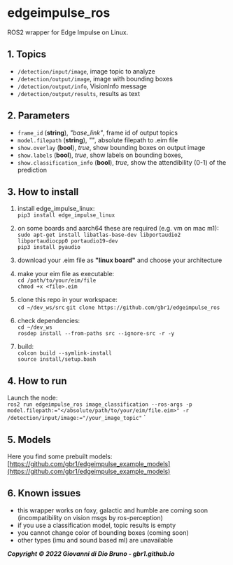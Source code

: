 # edgeimpulse_ros

ROS2 wrapper for Edge Impulse on Linux.


## 1. Topics

- `/detection/input/image`, image topic to analyze
- `/detection/output/image`, image with bounding boxes
- `/detection/output/info`, VisionInfo message
- `/detection/output/results`, results as text

## 2. Parameters

- `frame_id` (**string**), _"base_link"_, frame id of output topics
- `model.filepath` (**string**), _""_, absolute filepath to .eim file
- `show.overlay` (**bool**), _true_, show bounding boxes on output image
- `show.labels` (**bool**), _true_, show labels on bounding boxes,
- `show.classification_info` (**bool**), _true_, show the attendibility (0-1) of the prediction


## 3. How to install

1. install edge_impulse_linux: <br>
    `pip3 install edge_impulse_linux`

2. on some boards and aarch64 these are required (e.g. vm on mac m1): <br>
    `sudo apt-get install libatlas-base-dev libportaudio2 libportaudiocpp0 portaudio19-dev` <br>
    `pip3 install pyaudio` <br>

3. download your .eim file as **"linux board"** and choose your architecture

4. make your eim file as executable: <br>
    `cd /path/to/your/eim/file` <br>
    `chmod +x <file>.eim` <br>

5. clone this repo in your workspace: <br>
    `cd ~/dev_ws/src`
    `git clone https://github.com/gbr1/edgeimpulse_ros`

6. check dependencies: <br>
    `cd ~/dev_ws` <br>
    `rosdep install --from-paths src --ignore-src -r -y` <br>

7. build: <br>
    `colcon build --symlink-install` <br>
    `source install/setup.bash` <br>


## 4.  How to run

Launch the node: <br>
    `ros2 run edgeimpulse_ros image_classification --ros-args -p model.filepath:="</absolute/path/to/your/eim/file.eim>" -r /detection/input/image:="/your_image_topic"`
` <br>

## 5. Models

Here you find some prebuilt models: [https://github.com/gbr1/edgeimpulse_example_models](https://github.com/gbr1/edgeimpulse_example_models)

## 6. Known issues

- this wrapper works on foxy, galactic and humble are coming soon (incompatibility on vision msgs by ros-perception)
- if you use a classification model, topic results is empty
- you cannot change color of bounding boxes (coming soon)
- other types (imu and sound based ml) are unavailable



***Copyright © 2022 Giovanni di Dio Bruno - gbr1.github.io***



    

